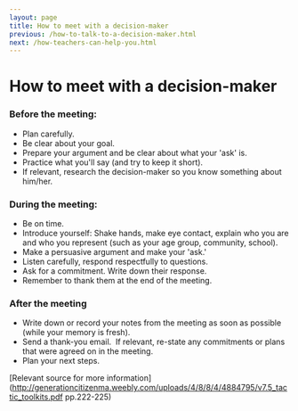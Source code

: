 ```yaml
---
layout: page
title: How to meet with a decision-maker
previous: /how-to-talk-to-a-decision-maker.html
next: /how-teachers-can-help-you.html
---
```


How to meet with a decision-maker
=================================

### Before the meeting:
- Plan carefully.
- Be clear about your goal.
- Prepare your argument and be clear about what your 'ask' is.
- Practice what you'll say (and try to keep it short).
- If relevant, research the decision-maker so you know something about him/her.

### During the meeting:
- Be on time.
- Introduce yourself: Shake hands, make eye contact, explain who you are and who you represent (such as your age group, community, school).
- Make a persuasive argument and make your 'ask.'
- Listen carefully, respond respectfully to questions.
- Ask for a commitment. Write down their response. 
- Remember to thank them at the end of the meeting.

### After the meeting
- Write down or record your notes from the meeting as soon as possible (while your memory is fresh).
- Send a thank-you email.  If relevant, re-state any commitments or plans that were agreed on in the meeting.
- Plan your next steps.

[Relevant source for more information](http://generationcitizenma.weebly.com/uploads/4/8/8/4/4884795/v7.5_tactic_toolkits.pdf pp.222-225)
